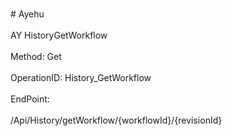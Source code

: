 <br>#     Ayehu</br>
<br>AY HistoryGetWorkflow</br>
<br>Method: Get</br>
<br>OperationID: History_GetWorkflow</br>
<br>EndPoint:</br>
<br>/Api/History/getWorkflow/{workflowId}/{revisionId}</br>
